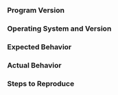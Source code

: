 ### Program Version


### Operating System and Version


### Expected Behavior


### Actual Behavior


### Steps to Reproduce

